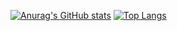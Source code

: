 [![Anurag's GitHub stats](https://github-readme-stats.vercel.app/api?username=MinoruSekine)](https://github.com/anuraghazra/github-readme-stats)
[![Top Langs](https://github-readme-stats.vercel.app/api/top-langs/?username=MinoruSekine&layout=compact)](https://github.com/anuraghazra/github-readme-stats)
